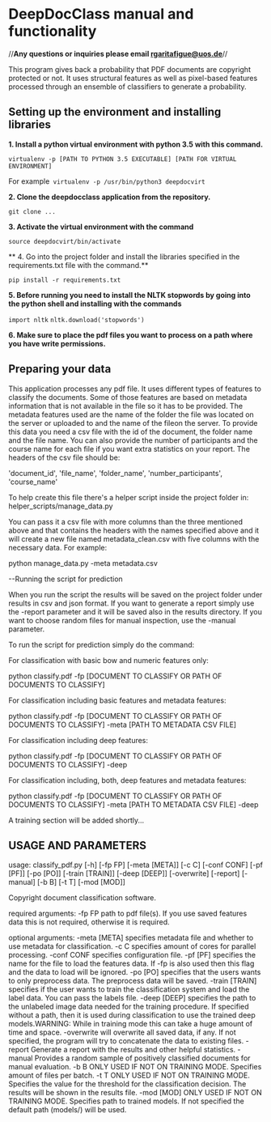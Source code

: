 # DeepDocClass manual and functionality

//**Any questions or inquiries please email rgaritafigue@uos.de**//

This program gives back a probability that PDF documents are copyright protected or not.
It uses structural features as well as pixel-based features processed through an ensemble of classifiers to generate a probability.

## Setting up the environment and installing libraries

**1. Install a python virtual environment with python 3.5 with this command.**

`virtualenv -p [PATH TO PYTHON 3.5 EXECUTABLE] [PATH FOR VIRTUAL ENVIRONMENT]`

For example` virtualenv -p /usr/bin/python3 deepdocvirt`

**2. Clone the deepdocclass application from the repository.**

`git clone ...`

**3. Activate the virtual environment with the command**

`source deepdocvirt/bin/activate`

** 4. Go into the project folder and install the libraries specified in the requirements.txt file with the command.**

`pip install -r requirements.txt`

**5. Before running you need to install the NLTK stopwords by going into the python shell and installing with the commands**

`import nltk`
`nltk.download('stopwords')`

**6. Make sure to place the pdf files you want to process on a path where you have write permissions.**

## Preparing your data

This application processes any pdf file. It uses different types of features to classify the documents.
Some of those features are based on metadata information that is not available in the file so it has to be provided.
The metadata features used are the name of the folder the file was located on the server or uploaded to 
and the name of the fileon the server.
To provide this data you need a csv file with the id of the document, the folder name and the file name.
You can also provide the number of participants and the course name for each file if you want extra statistics 
on your report.
The headers of the csv file should be:

'document_id', 'file_name', 'folder_name', 'number_participants', 'course_name' 

To help create this file there's a helper script inside the project folder in: helper_scripts/manage_data.py

You can pass it a csv file with more columns than the three mentioned above and that contains the headers 
with the names specified above and it will create a new file named metadata_clean.csv with five 
columns with the necessary data. For example:

python manage_data.py -meta metadata.csv

--Running the script for prediction

When you run the script the results will be saved on the project folder under results in csv and json format.
If you want to generate a report simply use the -report parameter and it will be saved also in the results directory.
If you want to choose random files for manual inspection, use the -manual parameter.

To run the script for prediction simply do the command:

For classification with basic bow and numeric features only:

python classify.pdf -fp [DOCUMENT TO CLASSIFY OR PATH OF DOCUMENTS TO CLASSIFY]

For classification including basic features and metadata features:

python classify.pdf -fp [DOCUMENT TO CLASSIFY OR PATH OF DOCUMENTS TO CLASSIFY] -meta [PATH TO METADATA CSV FILE]

For classification including deep features:

python classify.pdf -fp [DOCUMENT TO CLASSIFY OR PATH OF DOCUMENTS TO CLASSIFY] -deep

For classification including, both, deep features and metadata features:

python classify.pdf -fp [DOCUMENT TO CLASSIFY OR PATH OF DOCUMENTS TO CLASSIFY] -meta [PATH TO METADATA CSV FILE] -deep


A training section will be added shortly...

## USAGE AND PARAMETERS

usage: classify_pdf.py [-h] [-fp FP] [-meta [META]] [-c C] [-conf CONF]
                       [-pf [PF]] [-po [PO]] [-train [TRAIN]] [-deep [DEEP]]
                       [-overwrite] [-report] [-manual] [-b B] [-t T]
                       [-mod [MOD]]

Copyright document classification software.

required arguments:
  -fp FP          path to pdf file(s). If you use saved features data this is
                  not required, otherwise it is required.

optional arguments:
  -meta [META]    specifies metadata file and whether to use metadata for
                  classification.
  -c C            specifies amount of cores for parallel processing.
  -conf CONF      specifies configuration file.
  -pf [PF]        specifies the name for the file to load the features data.
                  If -fp is also used then this flag and the data to load will
                  be ignored.
  -po [PO]        specifies that the users wants to only preprocess data. The
                  preprocess data will be saved.
  -train [TRAIN]  specifies if the user wants to train the classification
                  system and load the label data. You can pass the labels
                  file.
  -deep [DEEP]    specifies the path to the unlabeled image data needed for
                  the training procedure. If specified without a path, then it
                  is used during classification to use the trained deep
                  models.WARNING: While in training mode this can take a huge
                  amount of time and space.
  -overwrite      will overwrite all saved data, if any. If not specified, the
                  program will try to concatenate the data to existing files.
  -report         Generate a report with the results and other helpful
                  statistics.
  -manual         Provides a random sample of positively classified documents
                  for manual evaluation.
  -b B            ONLY USED IF NOT ON TRAINING MODE. Specifies amount of files
                  per batch.
  -t T            ONLY USED IF NOT ON TRAINING MODE. Specifies the value for
                  the threshold for the classification decision. The results
                  will be shown in the results file.
  -mod [MOD]      ONLY USED IF NOT ON TRAINING MODE. Specifies path to trained
                  models. If not specified the default path (models/) will be
                  used.

